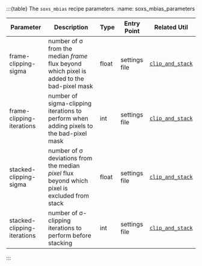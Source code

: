 

:::{table} The `soxs_mbias` recipe parameters.
:name: soxs_mbias_parameters

| Parameter                   | Description                                                  | Type  | Entry Point   | Related Util                                   |
| --------------------------- | ------------------------------------------------------------ | ----- | ------------- | ---------------------------------------------- |
| frame-clipping-sigma        | number of σ from the median *frame* flux beyond which pixel is added to the bad-pixel mask | float | settings file | [`clip_and_stack`](../utils/clip_and_stack.md) |
| frame-clipping-iterations   | number of sigma-clipping iterations to perform when adding pixels to the bad-pixel mask | int   | settings file | [`clip_and_stack`](../utils/clip_and_stack.md) |
| stacked-clipping-sigma      | number of σ deviations from the median *pixel* flux beyond which pixel is excluded from stack | float | settings file | [`clip_and_stack`](../utils/clip_and_stack.md) |
| stacked-clipping-iterations | number of σ-clipping iterations to perform before stacking   | int   | settings file | [`clip_and_stack`](../utils/clip_and_stack.md) |

:::



